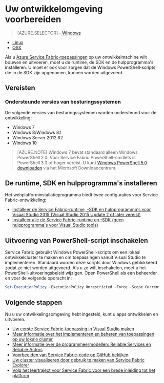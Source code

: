 <properties
   pageTitle="Uw ontwikkelomgeving instellen | Microsoft Azure"
   description="Installeer de runtime, SDK en hulpprogramma's en maak een lokaal ontwikkelcluster. Zodra u dit hebt gedaan, kunt u toepassingen bouwen."
   services="service-fabric"
   documentationCenter=".net"
   authors="rwike77"
   manager="timlt"
   editor=""/>

<tags
   ms.service="service-fabric"
   ms.devlang="dotNet"
   ms.topic="get-started-article"
   ms.tgt_pltfrm="NA"
   ms.workload="NA"
   ms.date="09/13/2016"
   ms.author="ryanwi"/>


# Uw ontwikkelomgeving voorbereiden

> [AZURE.SELECTOR]
-[ Windows](service-fabric-get-started.md)
- [Linux](service-fabric-get-started-linux.md)
- [OSX](service-fabric-get-started-mac.md)

 Als u [Azure Service Fabric-toepassingen][1] op uw ontwikkelmachine wilt bouwen en uitvoeren, moet u de runtime, de SDK en de hulpprogramma's installeren. U moet er ook voor zorgen dat de Windows PowerShell-scripts die in de SDK zijn opgenomen, kunnen worden uitgevoerd.

## Vereisten
### Ondersteunde versies van besturingssystemen
De volgende versies van besturingssystemen worden ondersteund voor de ontwikkeling:

- Windows 7
- Windows 8/Windows 8.1
- Windows Server 2012 R2
- Windows 10

>[AZURE.NOTE] Windows 7 bevat standaard alleen Windows PowerShell 2.0. Voor Service Fabric PowerShell-cmdlets is PowerShell 3.0 of hoger vereist. U kunt [Windows PowerShell 5.0 downloaden][powershell5-download] via het Microsoft Downloadcentrum.

## De runtime, SDK en hulpprogramma's installeren

Het webplatforminstallatieprogramma biedt twee configuraties voor Service Fabric-ontwikkeling:

- [Installeer de Service Fabric-runtime, -SDK en hulpprogramma's voor Visual Studio 2015 (Visual Studio 2015 Update 2 of later vereist)][full-bundle-vs2015]
- [Installeer alle de Service Fabric-runtime en -SDK (geen hulpprogramma's voor Visual Studio tools)][core-sdk]

## Uitvoering van PowerShell-script inschakelen

Service Fabric gebruikt Windows PowerShell-scripts om een lokaal ontwikkelcluster te maken en om toepassingen vanuit Visual Studio te implementeren. Standaard worden deze scripts door Windows geblokkeerd zodat ze niet worden uitgevoerd. Als u ze wilt inschakelen, moet u het PowerShell-uitvoeringsbeleid wijzigen. Open PowerShell als een beheerder en voer de volgende opdracht in:

```powershell
Set-ExecutionPolicy -ExecutionPolicy Unrestricted -Force -Scope CurrentUser
```

## Volgende stappen
Nu u uw ontwikkelingsomgeving hebt ingesteld, kunt u apps ontwikkelen en uitvoeren.

- [Uw eerste Service Fabric-toepassing in Visual Studio maken](service-fabric-create-your-first-application-in-visual-studio.md)
- [Meer informatie over het implementeren en beheren van toepassingen op uw lokale cluster](service-fabric-get-started-with-a-local-cluster.md)
- [Meer informatie over de programmeermodellen: Reliable Services en Reliable Actors](service-fabric-choose-framework.md)
- [Voorbeelden van Service Fabric-code op GitHub bekijken](https://aka.ms/servicefabricsamples)
- [Uw cluster visualiseren door gebruik te maken van Service Fabric Explorer](service-fabric-visualizing-your-cluster.md)
- [Volg het leertraject voor Service Fabric voor een brede inleiding tot het platform](https://azure.microsoft.com/documentation/learning-paths/service-fabric/)

[1]: http://azure.microsoft.com/en-us/campaigns/service-fabric/ "Service Fabric-campagnepagina"
[2]: http://go.microsoft.com/fwlink/?LinkId=517106 "VS RC"
[full-bundle-vs2015]:http://www.microsoft.com/web/handlers/webpi.ashx?command=getinstallerredirect&appid=MicrosoftAzure-ServiceFabric-VS2015 "VS 2015 WebPI-koppeling"
[full-bundle-dev15]:http://www.microsoft.com/web/handlers/webpi.ashx?command=getinstallerredirect&appid=MicrosoftAzure-ServiceFabric-Dev15 "Dev15 WebPI-koppeling"
[core-sdk]:http://www.microsoft.com/web/handlers/webpi.ashx?command=getinstallerredirect&appid=MicrosoftAzure-ServiceFabric-CoreSDK "Core SDK WebPI-koppeling"
[powershell5-download]:https://www.microsoft.com/en-us/download/details.aspx?id=50395



<!--HONumber=Sep16_HO4-->


